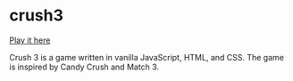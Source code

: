 # crush3
[Play it here](http://joedeng.me/crush3/)

Crush 3 is a game written in vanilla JavaScript, HTML, and CSS. The game is inspired by Candy Crush and Match 3.
